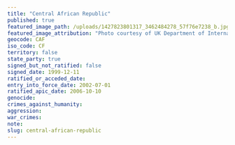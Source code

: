 ```yaml
---
title: "Central African Republic"
published: true
featured_image_path: /uploads/1427823801317_3462484278_57f76e7238_b.jpg
featured_image_attribution: "Photo courtesy of UK Department of International Development "
geocode: CAF
iso_code: CF
territory: false
state_party: true
signed_but_not_ratified: false
signed_date: 1999-12-11
ratified_or_acceded_date:
entry_into_force_date: 2002-07-01
ratified_apic_date: 2006-10-10
genocide:
crimes_against_humanity:
aggression:
war_crimes:
note:
slug: central-african-republic
---
```

